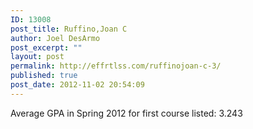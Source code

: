 ```yaml
---
ID: 13008
post_title: Ruffino,Joan C
author: Joel DesArmo
post_excerpt: ""
layout: post
permalink: http://effrtlss.com/ruffinojoan-c-3/
published: true
post_date: 2012-11-02 20:54:09
---
```

<p>Average GPA in Spring 2012 for first course listed: 3.243</p>